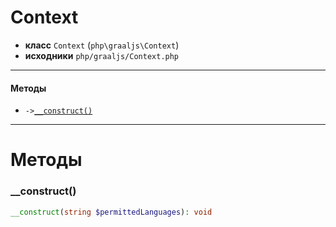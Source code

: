 # Context

- **класс** `Context` (`php\graaljs\Context`)
- **исходники** `php/graaljs/Context.php`

---

#### Методы

- `->`[`__construct()`](#method-__construct)

---
# Методы

<a name="method-__construct"></a>

### __construct()
```php
__construct(string $permittedLanguages): void
```